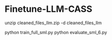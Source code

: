 # Finetune-LLM-CASS

unzip cleaned_files_llm.zip -d cleaned_files_llm

python train_full_sml.py
python evaluate_sml_6.py

